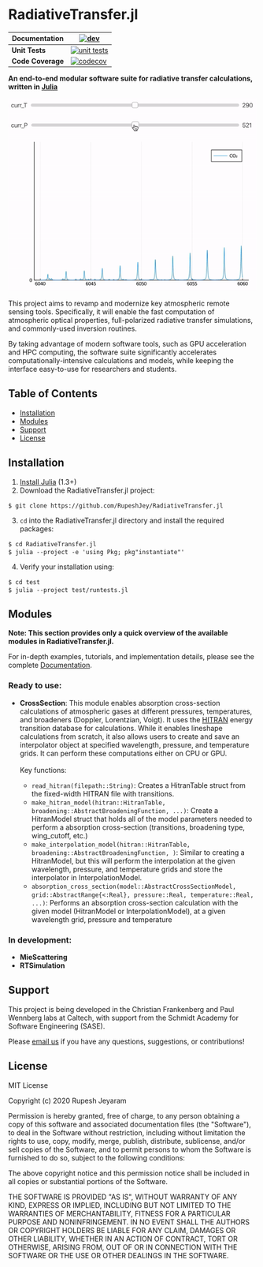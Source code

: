 # RadiativeTransfer.jl


| **Documentation**    | [![dev][docs-latest-img]][docs-latest-url]       |
|----------------------|--------------------------------------------------|
| **Unit Tests**       | [![unit tests][unit-tests-img]][unit-tests-url]  |
| **Code Coverage**    | [![codecov][codecov-img]][codecov-url]           |

[docs-latest-img]: https://img.shields.io/badge/docs-latest-blue.svg
[docs-latest-url]: https://rupeshjey.github.io/RadiativeTransfer.jl/dev/

[unit-tests-img]: https://travis-ci.org/RupeshJey/RadiativeTransfer.jl.svg?branch=master
[unit-tests-url]: https://travis-ci.org/github/RupeshJey/RadiativeTransfer.jl

[codecov-img]: https://codecov.io/gh/RupeshJey/RadiativeTransfer.jl/branch/master/graph/badge.svg
[codecov-url]: https://codecov.io/gh/RupeshJey/RadiativeTransfer.jl

**An end-to-end modular software suite for radiative transfer calculations, written in <a href="https://julialang.org">Julia</a>**

<img src='docs/slider.gif' class='center'></img>

This project aims to revamp and modernize key atmospheric remote sensing tools. Specifically, it will enable the fast computation of atmospheric optical properties, full-polarized radiative transfer simulations, and commonly-used inversion routines.

By taking advantage of modern software tools, such as GPU acceleration and HPC computing, the software suite significantly accelerates computationally-intensive calculations and models, while keeping the interface easy-to-use for researchers and students.

## Table of Contents

- [Installation](#installation)
- [Modules](#modules)
- [Support](#support)
- [License](#license)

## Installation

1. <a href=https://julialang.org/downloads/>Install Julia</a> (1.3+)
2. Download the RadiativeTransfer.jl project:
```
$ git clone https://github.com/RupeshJey/RadiativeTransfer.jl
```
3. `cd` into the RadiativeTransfer.jl directory and install the required packages:
```
$ cd RadiativeTransfer.jl
$ julia --project -e 'using Pkg; pkg"instantiate"'
```
4. Verify your installation using:
```
$ cd test
$ julia --project test/runtests.jl
```

## Modules

**Note: This section provides only a quick overview of the available modules in RadiativeTransfer.jl.**

For in-depth examples, tutorials, and implementation details, please see the complete <a href="http://tofu.gps.caltech.edu:5055">Documentation</a>.

### Ready to use:

- **CrossSection**: This module enables absorption cross-section calculations of atmospheric gases at different pressures, temperatures, and broadeners (Doppler, Lorentzian, Voigt). It uses the <a href=https://hitran.org>HITRAN</a> energy transition database for calculations. While it enables lineshape calculations from scratch, it also allows users to create and save an interpolator object at specified wavelength, pressure, and temperature grids. It can perform these computations either on CPU or GPU. <br><br> Key functions:

  - `read_hitran(filepath::String)`: Creates a HitranTable struct from the fixed-width HITRAN file with transitions.
  - `make_hitran_model(hitran::HitranTable, broadening::AbstractBroadeningFunction, ...)`: Create a HitranModel struct that holds all of the model parameters needed to perform a absorption cross-section (transitions, broadening type, wing_cutoff, etc.)
  - `make_interpolation_model(hitran::HitranTable, broadening::AbstractBroadeningFunction, )`: Similar to creating a HitranModel, but this will perform the interpolation at the given wavelength, pressure, and temperature grids and store the interpolator in InterpolationModel.
  - `absorption_cross_section(model::AbstractCrossSectionModel, grid::AbstractRange{<:Real}, pressure::Real, temperature::Real, ...)`: Performs an absorption cross-section calculation with the given model (HitranModel or InterpolationModel), at a given wavelength grid, pressure and temperature

### In development:

- **MieScattering**
- **RTSimulation**

## Support

This project is being developed in the Christian Frankenberg and Paul Wennberg labs at Caltech, with support from the Schmidt Academy for Software Engineering (SASE).

Please <a href="mailto:cfranken@caltech.edu,wennberg@gps.caltech.edu?cc=rjeyaram@caltech.edu"> email us</a> if you have any questions, suggestions, or contributions!

## License

MIT License

Copyright (c) 2020 Rupesh Jeyaram

Permission is hereby granted, free of charge, to any person obtaining a copy
of this software and associated documentation files (the "Software"), to deal
in the Software without restriction, including without limitation the rights
to use, copy, modify, merge, publish, distribute, sublicense, and/or sell
copies of the Software, and to permit persons to whom the Software is
furnished to do so, subject to the following conditions:

The above copyright notice and this permission notice shall be included in all
copies or substantial portions of the Software.

THE SOFTWARE IS PROVIDED "AS IS", WITHOUT WARRANTY OF ANY KIND, EXPRESS OR
IMPLIED, INCLUDING BUT NOT LIMITED TO THE WARRANTIES OF MERCHANTABILITY,
FITNESS FOR A PARTICULAR PURPOSE AND NONINFRINGEMENT. IN NO EVENT SHALL THE
AUTHORS OR COPYRIGHT HOLDERS BE LIABLE FOR ANY CLAIM, DAMAGES OR OTHER
LIABILITY, WHETHER IN AN ACTION OF CONTRACT, TORT OR OTHERWISE, ARISING FROM,
OUT OF OR IN CONNECTION WITH THE SOFTWARE OR THE USE OR OTHER DEALINGS IN THE
SOFTWARE.
